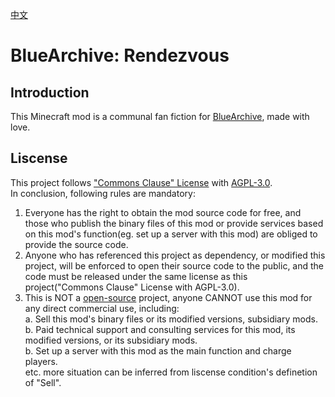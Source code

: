 [中文](README_zh.md)
<br>
# BlueArchive: Rendezvous
## Introduction
This Minecraft mod is a communal fan fiction for [BlueArchive](https://bluearchive.nexon.com), made with love.<br>
## Liscense
This project follows ["Commons Clause" License](https://commonsclause.com/) with [AGPL-3.0](https://www.gnu.org/licenses/agpl-3.0.html).<br>
In conclusion, following rules are mandatory:<br>
1. Everyone has the right to obtain the mod source code for free, and those who publish the binary files of this mod or provide services based on this mod's function(eg. set up a server with this mod) are obliged to provide the source code.<br>
2. Anyone who has referenced this project as dependency, or modified this project, will be enforced to open their source code to the public, and the code must be released under the same license as this project("Commons Clause" License with AGPL-3.0).<br>
3. This is NOT a [open-source](https://opensource.org/osd) project, anyone CANNOT use this mod for any direct commercial use, including:<br>
  a. Sell this mod's binary files or its modified versions, subsidiary mods.<br>
  b. Paid technical support and consulting services for this mod, its modified versions, or its subsidiary mods.<br>
  b. Set up a server with this mod as the main function and charge players.<br>
etc. more situation can be inferred from liscense condition's definetion of "Sell".<br>